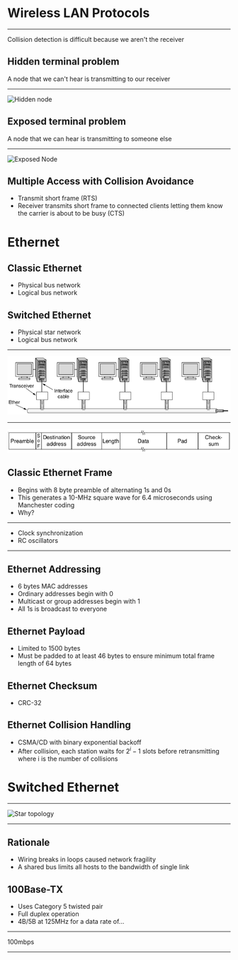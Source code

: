Wireless LAN Protocols
======================

---

Collision detection is difficult because we aren't the receiver


Hidden terminal problem
-----------------------

A node that we can't hear is transmitting to our receiver

---

![Hidden node](https://upload.wikimedia.org/wikipedia/commons/thumb/2/2b/Wifi_hidden_station_problem.svg/537px-Wifi_hidden_station_problem.svg.png)

Exposed terminal problem
------------------------

A node that we can hear is transmitting to someone else

---

![Exposed Node](https://upload.wikimedia.org/wikipedia/commons/thumb/9/97/Exposed_terminal_problem.svg/800px-Exposed_terminal_problem.svg.png)

Multiple Access with Collision Avoidance
----------------------------------------

- Transmit short frame (RTS)
- Receiver transmits short frame to connected clients letting them know the carrier is about to be busy (CTS)

Ethernet
========

Classic Ethernet
----------------

- Physical bus network
- Logical bus network

Switched Ethernet
-----------------

- Physical star network
- Logical bus network

---

![Classic Ethernet Physical Layer](figures/4-13.png)

---

![Classic Ethernet Frame](figures/4-14.png)

Classic Ethernet Frame
----------------------

- Begins with 8 byte preamble of alternating 1s and 0s
- This generates a 10-MHz square wave for 6.4 microseconds using Manchester coding
- Why?

---

- Clock synchronization
- RC oscillators

---

Ethernet Addressing
-------------------

- 6 bytes MAC addresses
- Ordinary addresses begin with 0
- Multicast or group addresses begin with 1
- All 1s is broadcast to everyone

Ethernet Payload
----------------

- Limited to 1500 bytes
- Must be padded to at least 46 bytes to ensure minimum total frame length of 64 bytes

Ethernet Checksum
-----------------

- CRC-32

Ethernet Collision Handling
---------------------------

- CSMA/CD with binary exponential backoff
- After collision, each station waits for $2^i - 1$ slots before retransmitting where i is the number of collisions

Switched Ethernet
=================

---

![Star topology](https://upload.wikimedia.org/wikipedia/commons/8/84/Star_Topology.png)

---

Rationale
---------

- Wiring breaks in loops caused network fragility
- A shared bus limits all hosts to the bandwidth of single link


100Base-TX
----------

- Uses Category 5 twisted pair
- Full duplex operation
- 4B/5B at 125MHz for a data rate of...

---

100mbps

---

